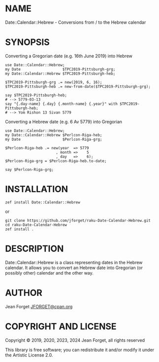 NAME
====

Date::Calendar::Hebrew - Conversions from / to the Hebrew calendar

SYNOPSIS
========

Converting a Gregorian date (e.g. 16th June 2019) into Hebrew

```perl6
use Date::Calendar::Hebrew;
my Date                   $TPC2019-Pittsburgh-grg;
my Date::Calendar::Hebrew $TPC2019-Pittsburgh-heb;

$TPC2019-Pittsburgh-grg .= new(2019, 6, 16);
$TPC2019-Pittsburgh-heb .= new-from-date($TPC2019-Pittsburgh-grg);

say $TPC2019-Pittsburgh-heb;
# --> 5779-03-13
say "{.day-name} {.day} {.month-name} {.year}" with $TPC2019-Pittsburgh-heb;
# --> Yom Rishon 13 Sivan 5779

```

Converting a Hebrew date (e.g. 6 Av 5779) into Gregorian

```perl6
use Date::Calendar::Hebrew;
my Date::Calendar::Hebrew $Perlcon-Riga-heb;
my Date                   $Perlcon-Riga-grg;

$Perlcon-Riga-heb .= new(year  => 5779
                       , month =>    5
                       , day   =>    6);
$Perlcon-Riga-grg = $Perlcon-Riga-heb.to-date;

say $Perlcon-Riga-grg;

```

INSTALLATION
============

```shell
zef install Date::Calendar::Hebrew
```

or

```shell
git clone https://github.com/jforget/raku-Date-Calendar-Hebrew.git
cd raku-Date-Calendar-Hebrew
zef install .
```


DESCRIPTION
===========

Date::Calendar::Hebrew  is a  class representing  dates in  the Hebrew
calendar. It allows  you to convert an Hebrew date  into Gregorian (or
possibly other) calendar and the other way.

AUTHOR
======

Jean Forget <JFORGET@cpan.org>

COPYRIGHT AND LICENSE
=====================

Copyright © 2019, 2020, 2023, 2024 Jean Forget, all rights reserved

This library is free software; you can redistribute it and/or modify it under the Artistic License 2.0.

